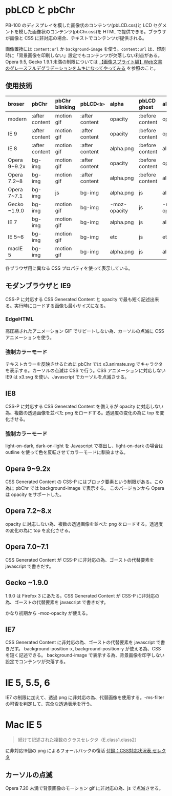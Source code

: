 # pbLCD と pbChr

PB-100 のディスプレイを模した画像状のコンテンツ(pbLCD.css)と LCD セグメントを模した画像状のコンテンツ(pbChr.css)を HTML で提供できる。ブラウザが画像と CSS に非対応の場合、テキストでコンテンツが提供される。

画像置換には `content:url` か `background-image` を使う。`content:url` は、印刷時に「背景画像を印刷しない」設定でもコンテンツが欠落しない利点がある。Opera 9.5, Gecko 1.9.1 未満の制限については [【画像スプライト編】Web文書のグレースフルデグラデーションをムキになってやってみる](https://outcloud.blogspot.com/2020/12/graceful-image-sprite.html) を参照のこと。

## 使用技術

| broser       | pbChr           | pbChr blinking | pbLCD`<b>`     | alpha        | pbLCD ghost     | alpha        | 置換画像 |
|:-------------|:----------------|:---------------|:---------------|:-------------|:----------------|:-------------|:--------|
| modern       | :after content  | motion gif     | :after content | opacity      | :before content | opacity      | x3.gif, x3.anime.svg |
| IE 9         | :after content  | motion gif     | :after content | opacity      | :before content | opacity      | x3.gif, x3.svg |
| IE 8         | :after content  | motion gif     | :after content | alpha.png    | :before content | alpha.png    | x3_x10.png, x3_csr.gif |
| Opera 9~9.2x | bg-img          | motion gif     | :after content | opacity      | :before content | opacity      | x3.gif |
| Opera 7.2~8  | bg-img          | motion gif     | :after content | alpha.png    | :before content | alpha.png    | x3_x10.png, x3_csr.gif |
| Opera 7~7.1  | bg-img          | js             | bg-img         | alpha.png    | js              | alpha.png    | x3_x10.png |
| Gecko ~1.9.0 | bg-img          | motion gif     | bg-img         | -moz-opacity | js              | -moz-opacity | x3.gif |
| IE 7         | bg-img          | motion gif     | bg-img         | alpha.png    | js              | alpha.png    | x3_x10.png, x3_csr.gif |
| IE 5~6       | bg-img          | motion gif     | bg-img         | etc          | js              | etc          | x3_x10_8.png, x3_csr.gif |
| macIE 5      | bg-img          | motion gif     | bg-img         | alpha.png    | js              | alpha.png    | x3_x10.png, x3_csr.gif |

各ブラウザ用に異なる CSS プロパティを使って表示している。

## モダンブラウザと IE9

CSS-P に対応する CSS Generated Content と opacity で最も短く記述出来る。実行時にロードする画像も最小サイズになる。

### EdgeHTML

高圧縮されたアニメーション GIF でリピートしない為、カーソルの点滅に CSS アニメーションを使う。

### 強制カラーモード

テキストカラーを反映させるために pbChr では x3.animate.svg でキャラクタを表示する。カーソルの点滅は CSS で行う。CSS アニメーションに対応しない IE9 は x3.svg を使い、Javascript でカーソルを点滅させる。

## IE8

CSS-P に対応する CSS Generated Content を備えるが opacity に対応しない為、複数の透過画像を並べた png をロードする。透過度の変化の為に top を変化させる。

### 強制カラーモード

light-on-dark, dark-on-light を Javascript で検出し、light-on-dark の場合は outline を使って色を反転させてカラーモードに馴染ませる。

## Opera 9~9.2x

CSS Generated Content の CSS-P にはブロック要素という制限がある。この為に pbChr では background-image で表示する。
このバージョンから Opera は opacity をサポートした。

## Opera 7.2~8.x

opacity に対応しない為、複数の透過画像を並べた png をロードする。透過度の変化の為に top を変化させる。

## Opera 7.0~7.1

CSS Generated Content が CSS-P に非対応の為、ゴーストの代替要素を javascript で書きだす。

## Gecko ~1.9.0

1.9.0 は Firefox 3 にあたる。CSS Generated Content が CSS-P に非対応の為、ゴーストの代替要素を javascript で書きだす。

かなり初期から -moz-opacity が使える。

## IE7

CSS Generated Content に非対応の為、ゴーストの代替要素を javascript で書きだす。
background-position-x, background-position-y が使える為、CSS を短く記述できる。
background-image で表示する為、背景画像を印字しない設定でコンテンツが欠落する。

# IE 5, 5.5, 6

IE7 の制限に加えて、透過 png に非対応の為、代替画像を使用する。-ms-filter の可否を判定して、完全な透過表示を行う。

# Mac IE 5

> 続けて記述された複数のクラスセレクタ（E.class1.class2）

に非対応!9個の png によるフォールバックの復活 [付録：CSS対応状況表 セレクタ](http://hp.vector.co.jp/authors/VA022006/css/corrbrwser/selector.html)

## カーソルの点滅

Opera 7.20 未満で背景画像のモーション gif に非対応の為、js で点滅させる。